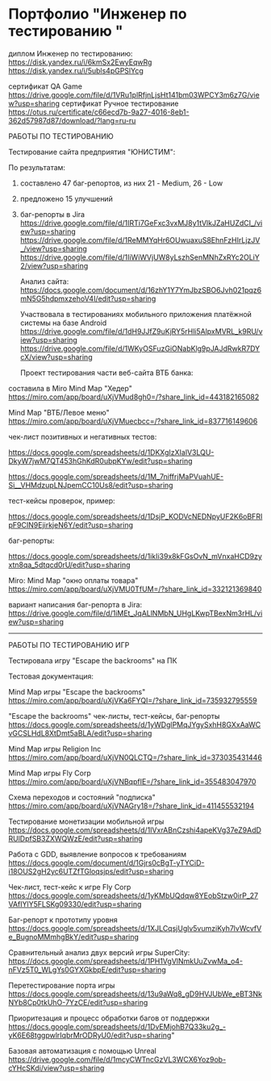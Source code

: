 # Портфолио "Инженер по тестированию "
 
   диплом Инженер по тестированию: https://disk.yandex.ru/i/6kmSx2EwyEqwRg    
https://disk.yandex.ru/i/5ubls4pGPSlYcg

сертификат QA Game  https://drive.google.com/file/d/1VRu1plRfjnLjsHt141bm03WPCY3m6z7G/view?usp=sharing
сертификат Ручное тестирование   https://otus.ru/certificate/c66ecd7b-9a27-4016-8eb1-362d57987d87/download/?lang=ru-ru

   
   РАБОТЫ ПО ТЕСТИРОВАНИЮ
   
   Тестирование сайта предприятия "ЮНИСТИМ":
   
По результатам: 
1. составлено 47 баг-репортов, из них 21 - Medium, 26 - Low
2. предложено 15 улучшений
3. баг-репорты в Jira  https://drive.google.com/file/d/1IRTi7GeFxc3vxMJ8y1tVlkJZaHUZdCI_/view?usp=sharing
                    https://drive.google.com/file/d/1ReMMYqHr6OUwuaxuS8EhnFzHIrLjzJV_/view?usp=sharing
                    https://drive.google.com/file/d/1IiWiWVjUW8yLszhSenMNhZxRYc2OLiY2/view?usp=sharing
   

   Анализ сайта:
https://docs.google.com/document/d/16zhY1Y7YmJbzSBO6Jvh021pqz6mN5G5hdpmxzehoV4I/edit?usp=sharing
   
   Участвовала в тестированиях мобильного приложения платёжной системы на базе Android 
https://drive.google.com/file/d/1dH9JJfZ9uKjRY5rHli5AlpxMVRL_k9RU/view?usp=sharing
https://drive.google.com/file/d/1WKyOSFuzGiONabKlg9pJAJdRwkR7DYcX/view?usp=sharing


   Проект тестирования части веб-сайта ВТБ банка: 
   
составила в Miro Mind Map  "Хедер"  
https://miro.com/app/board/uXjVMud8gh0=/?share_link_id=443182165082 

Mind Map "ВТБ/Левое меню" https://miro.com/app/board/uXjVMuecbcc=/?share_link_id=837716149606 

   чек-лист позитивных и негативных тестов: 

https://docs.google.com/spreadsheets/d/1DKXgIzXIalV3LQU-DkyW7jwM7QT453hGhKdR0ubpKYw/edit?usp=sharing 

https://docs.google.com/spreadsheets/d/1M_7niffrjMaPVuahUE-Si__VHMdzupLNJpemCC10Us8/edit?usp=sharing 

   тест-кейсы проверок, пример: 

https://docs.google.com/spreadsheets/d/1DsjP_KODVcNEDNpyUF2K6oBFRIpF9CIN9EjirkjeN6Y/edit?usp=sharing 

   баг-репорты:
  
https://docs.google.com/spreadsheets/d/1ikIi39x8kFGsOvN_mVnxaHCD9zyxtn8qa_5dtqcd0rU/edit?usp=sharing

   Miro:  Mind Map "окно оплаты товара"  https://miro.com/app/board/uXjVMU0TfUM=/?share_link_id=332121369840
   
   вариант написания баг-репорта в Jira: https://drive.google.com/file/d/1iMEt_JqALlNMbN_UHgLKwpTBexNm3rHL/view?usp=sharing

   

***********************************************************************************************************************************

  РАБОТЫ ПО ТЕСТИРОВАНИЮ ИГР

  Тестировала игру  "Escape the backrooms" на ПК

  Тестовая документация:
  
  Mind Map игры "Escape the backrooms" 
  https://miro.com/app/board/uXjVKa6FYQI=/?share_link_id=735932795559

  "Escape the backrooms" чек-листы, тест-кейсы, баг-репорты
  https://docs.google.com/spreadsheets/d/1yWDglPMqJYgySxhH8GXxAaWCvGCSLHdL8XtDmt5aBLA/edit?usp=sharing
          
  Mind Map игры Religion Inc    
  https://miro.com/app/board/uXjVN0QLCTQ=/?share_link_id=373035431446
          
  Mind Map игры Fly Corp    
  https://miro.com/app/board/uXjVNBqpfIE=/?share_link_id=355483047970 
          
  Схема переходов и состояний "подписка"  
  https://miro.com/app/board/uXjVNAGry18=/?share_link_id=411455532194
 
 Тестирование монетизации мобильной игры  
 https://docs.google.com/spreadsheets/d/1IVxrABnCzshi4apeKVg37eZ9AdDRUlDpfSB3ZXWQWzE/edit?usp=sharing
 
 Работа с GDD, выявление вопросов к требованиям   
 https://docs.google.com/document/d/1Gjrs0cBgT-yTYCiD-i18OUS2gH2yc6UTZfTGloqsjps/edit?usp=sharing
 
 Чек-лист, тест-кейс к игре Fly Corp  
 https://docs.google.com/spreadsheets/d/1yKMbUQdqw8YEobStzw0irP_27VAfIYlY5FLSKg09330/edit?usp=sharing
 
 Баг-репорт к прототипу уровня   
 https://docs.google.com/spreadsheets/d/1XJLCqsjUglv5vumziKyh7lvWcvfVe_BugnoMMmhgBkY/edit?usp=sharing
 
 Сравнительный анализ двух версий игры SuperCity:   
 https://docs.google.com/spreadsheets/d/1PH1VgVlNmkUuZvwMa_o4-nFVz5T0_WLgYs0GYXGkbpE/edit?usp=sharing
 
 Перетестирование порта игры    
 https://docs.google.com/spreadsheets/d/13u9aWq8_gD9HVJUbWe_eBT3NkNYb8Cp0tkUhO-7YzCE/edit?usp=sharing
 
 Приоритезация и процесс обработки багов от поддержки    
 https://docs.google.com/spreadsheets/d/1DvEMjohB7Q33ku2g_-yK6E68tggpwlrIqbrMrODRyU0/edit?usp=sharing"

 Базовая автоматизация с помощью Unreal
                   https://drive.google.com/file/d/1mcyCWTncGzVL3WCX6Yoz9ob-cYHcSKdi/view?usp=sharing

